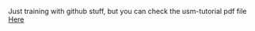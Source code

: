 Just training with github stuff, but you can check the usm-tutorial pdf file <a href="s|https://github.com/Iso414/USM-Tutorial/actions/runs/[0-9]\+/artifacts/[0-9]\+|$ARTIFACT_URL|g">Here</a>
